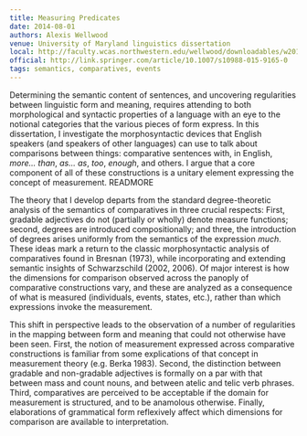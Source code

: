 ```yaml
---
title: Measuring Predicates
date: 2014-08-01
authors: Alexis Wellwood
venue: University of Maryland linguistics dissertation
local: http://faculty.wcas.northwestern.edu/wellwood/downloadables/w2014diss.pdf
official: http://link.springer.com/article/10.1007/s10988-015-9165-0
tags: semantics, comparatives, events
---
```


Determining  the  semantic  content  of  sentences,  and  uncovering  regularities
between linguistic form and meaning, requires attending to both morphological and
syntactic properties of a language with an eye to the notional categories that the
various pieces of form express. In this dissertation, I investigate the morphosyntactic
devices that English speakers (and speakers of other languages) can use to talk about
comparisons between things:  comparative sentences with, in English,
*more... than*, *as...   as*, *too*, *enough*, 
  and  others.   I  argue  that  a  core  component  of  all  of  these
constructions is a unitary element expressing the concept of measurement. READMORE 

The theory that I develop departs from the standard degree-theoretic analysis
of the semantics of comparatives in three crucial respects:  First, gradable adjectives
do  not  (partially  or  wholly)  denote  measure  functions;  second,  degrees  are  introduced compositionally; and three, the introduction of degrees arises uniformly from
the semantics of the expression *much*.  These ideas mark a return to the classic morphosyntactic analysis of comparatives found in Bresnan (1973), while incorporating
and extending semantic insights of Schwarzschild (2002, 2006).  Of major interest
is how the dimensions for comparison observed across the panoply of comparative
constructions vary,  and these are analyzed as a consequence of what is measured
(individuals, events, states, etc.), rather than which expressions invoke the measurement.

This shift in perspective leads to the observation of a number of regularities
in  the  mapping  between  form  and  meaning  that  could  not  otherwise  have  been
seen.  First, the notion of measurement expressed across comparative constructions
is familiar from some explications of that concept in measurement theory (e.g. Berka
1983).   Second,  the  distinction  between  gradable  and  non-gradable  adjectives  is
formally on a par with that between mass and count nouns, and between atelic and
telic verb phrases.  Third, comparatives are perceived to be acceptable if the domain
for measurement is structured, and to be anamolous otherwise.  Finally, elaborations
of grammatical form reflexively affect which dimensions for comparison are available
to interpretation.

